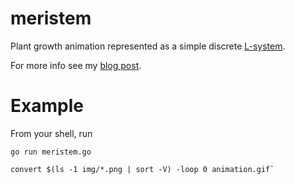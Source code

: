 # meristem

Plant growth animation represented as a simple discrete [L-system](https://en.wikipedia.org/wiki/L-system).

For more info see my [blog post](http://www.acjensen.com/l-system/).

# Example

From your shell, run

```golang
go run meristem.go
```

```shell
convert $(ls -1 img/*.png | sort -V) -loop 0 animation.gif`
```
